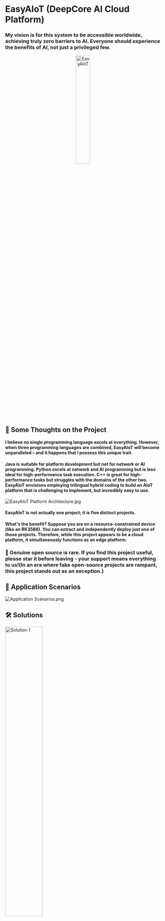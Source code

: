 # EasyAIoT (DeepCore AI Cloud Platform)
### My vision is for this system to be accessible worldwide, achieving truly zero barriers to AI. Everyone should experience the benefits of AI, not just a privileged few.
<div align="center">
    <img src=".image/logo.png" width="30%" height="30%" alt="EasyAIoT">
</div>

## 🌟 Some Thoughts on the Project
#### I believe no single programming language excels at everything. However, when three programming languages are combined, EasyAIoT will become unparalleled – and it happens that I possess this unique trait.
#### Java is suitable for platform development but not for network or AI programming. Python excels at network and AI programming but is less ideal for high-performance task execution. C++ is great for high-performance tasks but struggles with the domains of the other two. EasyAIoT envisions employing trilingual hybrid coding to build an AIoT platform that is challenging to implement, but incredibly easy to use.
![EasyAIoT Platform Architecture.jpg](.image/iframe2.jpg)
#### EasyAIoT is not actually one project; it is five distinct projects.
#### What's the benefit? Suppose you are on a resource-constrained device (like an RK3588). You can extract and independently deploy just one of those projects. Therefore, while this project appears to be a cloud platform, it simultaneously functions as an edge platform.

### 🌟 Genuine open source is rare. If you find this project useful, please star it before leaving - your support means everything to us!(In an era where fake open-source projects are rampant, this project stands out as an exception.)

## 🎯 Application Scenarios
![Application Scenarios.png](.image/适用场景.png)

## 🛠️ Solutions
<div>
  <img src=".image/解决方案1.png" alt="Solution 1" width="49%" style="margin-right: 10px">
  <img src=".image/解决方案2.png" alt="Solution 2" width="49%">
</div>

## 🧩 Project Structure
EasyAIoT consists of five core projects:
- **WEB Module**: Frontend management interface based on Vue
- **DEVICE Module**: Java-based device management module responsible for IoT device access and management
- **VIDEO Module**: Python-based video processing module responsible for video stream processing and transmission
- **AI Module**: Python-based artificial intelligence processing module responsible for video analysis and AI algorithm execution
- **TASK Module**: C++-based high-performance task processing module responsible for compute-intensive task execution

## ☁️ EasyAIoT = AI + IoT = Cloud-Edge Integrated Solution
Supports thousands of vertical scenarios with customizable AI models and algorithm development. 

Deep integration empowers intelligent vision for everything: EasyAIoT constructs an efficient access and management network for IoT devices (especially massive cameras). We deeply integrate real-time streaming technology with cutting-edge AI to create a unified service core. This solution not only enables interoperability across heterogeneous devices but also deeply integrates HD video streams with powerful AI analytics engines, giving surveillance systems "intelligent eyes" – accurately enabling facial recognition, abnormal behavior analysis, risk personnel monitoring, and perimeter intrusion detection.

![EasyAIoT Platform Architecture](.image/iframe1.jpg)

## ⚠️ Disclaimer

EasyAIoT is an open-source learning project unrelated to commercial activities. Users must comply with laws and regulations and refrain from illegal activities. If EasyAIoT discovers user violations, it will cooperate with authorities and report to government agencies. Users bear full legal responsibility for illegal actions and shall compensate third parties for damages caused by usage. All EasyAIoT-related resources are used at the user's own risk.

## 📚 Official Documentation
- Documentation: http://pro.basiclab.top:9988/

## 🎮 Demo Environment
- Demo URL: http://pro.basiclab.top:8888/
- Username: admin
- Password: admin123

## ⚙️ Project Repositories
- Gitee: https://gitee.com/soaring-xiongkulu/easyaiot
- Github: https://github.com/soaring-xiongkulu/easyaiot

## 🛠️ Technology Stack
### Frontend
- **Core Framework**: Vue 3.3.8
- **Development Language**: TypeScript 5.2.2
- **Build Tool**: Vite 4.5.0
- **UI Component Library**: Ant Design Vue 4.0.7
- **State Management**: Pinia 2.1.7
- **Routing**: Vue Router 4.2.5
- **HTTP Client**: Axios/Alova 1.6.1
- **CSS**: UnoCSS 0.57.3
- **Package Manager**: pnpm 9.0.4

### Backend
- **DEVICE Module Framework**: 
  - Spring Boot 2.7.18
  - Spring Boot Starter Security
  - Gateway
  - SkyWalking
  - OpenFeign
  - Sentinel
  - Nacos
  - Kafka
  - TDEngine
  - MyBatis-Plus
  - PostgreSQL
- **AI Module Framework**：
  - Python 3.11+
  - Flask
  - Flask-Cors
  - Flask-Migrate
  - Flask-SQLAlchemy
  - OpenCV (cv2)
  - Pillow (PIL.Image)
  - Ultralytics
  - Psycopg2-Binary
- **VIDEO Module Framework**：
  - Python 3.11+
  - WSDiscovery
  - Netifaces
  - Onvif-Zeep
  - Pyserial
  - Paho_Mqtt
  - Flask
  - Flask-Cors
  - Flask-Migrate
  - Flask-SQLAlchemy
  - Psycopg2-Binary
- **TASK Module Framework**：
  - C++17
  - Opencv2
  - Httplib
  - Json
  - Librknn
  - Minio-Cpp
  - Mk-Media
  - RGA
  - Logging
  - Queue
  - Thread

## 📸 Screenshots
<div>
  <img src=".image/banner/banner1001.png" alt="Screenshot 1" width="49%" style="margin-right: 10px">
  <img src=".image/banner/banner1009.jpg" alt="Screenshot 2" width="49%">
</div>
<div>
  <img src=".image/banner/banner1006.jpg" alt="Screenshot 3" width="49%" style="margin-right: 10px">
  <img src=".image/banner/banner1010.jpg" alt="Screenshot 4" width="49%">
</div>
<div>
  <img src=".image/banner/banner1015.png" alt="Screenshot 5" width="49%" style="margin-right: 10px">
  <img src=".image/banner/banner1016.jpg" alt="Screenshot 6" width="49%">
</div>
<div>
  <img src=".image/banner/banner1007.jpg" alt="Screenshot 7" width="49%" style="margin-right: 10px">
  <img src=".image/banner/banner1008.jpg" alt="Screenshot 8" width="49%">
</div>
<div>
  <img src=".image/banner/banner1013.jpg" alt="Screenshot 9" width="49%" style="margin-right: 10px">
  <img src=".image/banner/banner1014.png" alt="Screenshot 10" width="49%">
</div>
<div>
  <img src=".image/banner/banner1011.jpg" alt="Screenshot 11" width="49%" style="margin-right: 10px">
  <img src=".image/banner/banner1012.jpg" alt="Screenshot 12" width="49%">
</div>
<div>
  <img src=".image/banner/banner1003.png" alt="Screenshot 13" width="49%" style="margin-right: 10px">
  <img src=".image/banner/banner1004.png" alt="Screenshot 14" width="49%">
</div>
<div>
  <img src=".image/banner/banner1005.png" alt="Screenshot 15" width="49%" style="margin-right: 10px">
  <img src=".image/banner/banner1002.png" alt="Screenshot 16" width="49%">
</div>

## 📞 Contact Information(You must read the group announcement when joining the group, otherwise you will be kicked out of the group)
<div>
  <img src=".image/联系方式.jpg" alt="联系方式" width="30%" style="margin-right: 10px">
  <img src=".image/微信群.jpg" alt="联系方式" width="30%" style="margin-right: 10px">
</div>

### 🪐 Knowledge Planet:
<p>
  <img src=".image/知识星球.jpg" alt="知识星球" width="30%">
</p>

## 💰 Sponsorship
<div>
    <img src=".image/微信支付.jpg" alt="WeChat Pay" width="30%" height="30%">
    <img src=".image/支付宝支付.jpg" alt="Alipay" width="30%" height="10%">
</div>

## 🙏 Acknowledgements
Thanks to the following contributors for code, feedback, donations, and support (in no particular order):
<div class="contributors-grid">
  <a href="https://gitee.com/huangzhen1993" target="_blank"><img src="./.image/sponsor/黄振.jpg" alt="黄振" title="黄振"></a>
  <a href="https://gitee.com/shup092_admin" target="_blank"><img src="./.image/sponsor/shup.jpg" alt="shup" title="shup"></a>
  <a href="https://github.com/派大星" target="_blank"><img src="./.image/sponsor/派大星.jpg" alt="派大星" title="派大星"></a>
  <a href="https://gitee.com/wz_vue_gitee_181" target="_blank"><img src="./.image/sponsor/棒槌🧿🍹🍹🧿.jpg" alt="棒槌🧿🍹🍹🧿" title="棒槌🧿🍹🍹🧿"></a>
  <a href="https://gitee.com/huang-xiangtai" target="_blank"><img src="./.image/sponsor/憨憨.jpg" alt="憨憨" title="憨憨"></a>
  <a href="https://gitee.com/gu-beichen-starlight" target="_blank"><img src="./.image/sponsor/文艺小青年.jpg" alt="文艺小青年" title="文艺小青年"></a>
  <a href="https://github.com/zhangnanchao" target="_blank"><img src="./.image/sponsor/lion.jpg" alt="lion" title="lion"></a>
  <a href="https://gitee.com/yupccc" target="_blank"><img src="./.image/sponsor/汪汪队立大功.jpg" alt="汪汪队立大功" title="汪汪队立大功"></a>
  <a href="https://github.com/fengchunshen" target="_blank"><img src="./.image/sponsor/春生.jpg" alt="春生" title="春生"></a>
  <a href="https://gitee.com/mrfox_wang" target="_blank"><img src="./.image/sponsor/贵阳王老板.jpg" alt="贵阳王老板" title="贵阳王老板"></a>
  <a href="https://gitee.com/haobaby" target="_blank"><img src="./.image/sponsor/hao_chen.jpg" alt="hao_chen" title="hao_chen"></a>
  <a href="https://gitee.com/yuer629" target="_blank"><img src="./.image/sponsor/yuer629.jpg" alt="yuer629" title="yuer629"></a>
  <a href="https://gitee.com/cai-peikai/ai-project" target="_blank"><img src="./.image/sponsor/kong.jpg" alt="kong" title="kong"></a>
  <a href="https://gitee.com/HB1731276584" target="_blank"><img src="./.image/sponsor/岁月静好.jpg" alt="岁月静好" title="岁月静好"></a>
  <a href="https://gitee.com/hy5128" target="_blank"><img src="./.image/sponsor/Kunkka.jpg" alt="Kunkka" title="Kunkka"></a>
  <a href="https://gitee.com/cnlijf" target="_blank"><img src="./.image/sponsor/李江峰.jpg" alt="李江峰" title="李江峰"></a>
  <a href="https://gitee.com/Yang619" target="_blank"><img src="./.image/sponsor/Chao..jpg" alt="Chao." title="Chao."></a>
  <a href="https://gitee.com/guo-dida" target="_blank"><img src="./.image/sponsor/灬.jpg" alt="灬" title="灬"></a>
  <a href="https://github.com/XyhBill" target="_blank"><img src="./.image/sponsor/Mr.LuCkY.jpg" alt="Mr.LuCkY" title="Mr.LuCkY"></a>
  <a href="https://gitee.com/timeforeverz" target="_blank"><img src="./.image/sponsor/泓.jpg" alt="泓" title="泓"></a>
  <a href="https://gitee.com/mySia" target="_blank"><img src="./.image/sponsor/i.jpg" alt="i" title="i"></a>
  <a href="https://gitee.com/baobaomo" target="_blank"><img src="./.image/sponsor/放学丶别走.jpg" alt="放学丶别走" title="放学丶别走"></a>
  <a href="https://gitee.com/sunbirder" target="_blank"><img src="./.image/sponsor/小菜鸟先飞.jpg" alt="小菜鸟先飞" title="小菜鸟先飞"></a>
  <a href="https://gitee.com/mmy0" target="_blank"><img src="./.image/sponsor/追溯未来-_-.jpg" alt="追溯未来-_-" title="追溯未来-_-"></a>
  <a href="https://gitee.com/ccqingshan" target="_blank"><img src="./.image/sponsor/青衫.jpg" alt="青衫" title="青衫"></a>
  <a href="https://gitee.com/jiangchunJava" target="_blank"><img src="./.image/sponsor/Fae.jpg" alt="Fae" title="Fae"></a>
  <a href="https://gitee.com/wcjjjjjjj" target="_blank"><img src="./.image/sponsor/wcj.jpg" alt="wcj" title="wcj"></a>
  <a href="https://gitee.com/hufanglei" target="_blank"><img src="./.image/sponsor/🌹怒放de生命😋.jpg" alt="怒放de生命" title="怒放de生命"></a>
  <a href="https://gitee.com/juyunsuan" target="_blank"><img src="./.image/sponsor/蓝速传媒.jpg" alt="蓝速传媒" title="蓝速传媒"></a>
  <a href="https://gitee.com/achieve275" target="_blank"><img src="./.image/sponsor/Achieve_Xu.jpg" alt="Achieve_Xu" title="Achieve_Xu"></a>
  <a href="https://gitee.com/nicholasld" target="_blank"><img src="./.image/sponsor/NicholasLD.jpg" alt="NicholasLD" title="NicholasLD"></a>
  <a href="https://gitee.com/Mo_bai1016" target="_blank"><img src="./.image/sponsor/Bug写手墨白.jpg" alt="Bug写手墨白" title="Bug写手墨白"></a>
  <a href="https://gitee.com/lhyicn" target="_blank"><img src="./.image/sponsor/童年.jpg" alt="童年" title="童年"></a>
  <a href="https://gitee.com/dongxinji" target="_blank"><img src="./.image/sponsor/take%20your%20time%20or.jpg" alt="take your time or" title="take your time or"></a>
</div>

## 📄 Open Source License
[MIT LICENSE](LICENSE)

## ©️ Copyright Notice
EasyAIoT follows the [MIT LICENSE](LICENSE). Commercial use is permitted provided original author/copyright information is retained.

<style>
.contributors-grid {
  display: grid;
  grid-template-columns: repeat(auto-fill, minmax(100px, 1fr));
  gap: 15px;
  margin: 20px 0;
}
.contributors-grid a {
  display: flex;
  flex-direction: column;
  align-items: center;
  text-decoration: none;
}
.contributors-grid img {
  width: 80px;
  height: 80px;
  border-radius: 50%;
  object-fit: cover;
  border: 2px solid #eee;
  transition: transform 0.3s;
}
.contributors-grid img:hover {
  transform: scale(1.1);
}
.contributors-grid span {
  margin-top: 5px;
  font-size: 12px;
  color: #666;
  text-align: center;
}
</style>